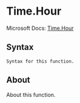 # Time.Hour

Microsoft Docs: [Time.Hour](https://docs.microsoft.com/en-us/powerquery-m/time-hour)

## Syntax

```
Syntax for this function.
```

## About

About this function.

